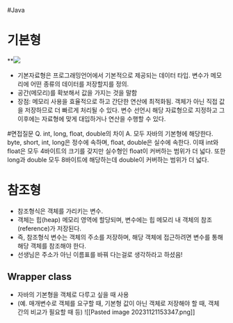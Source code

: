 #Java
# 기본형
**![](https://lh7-us.googleusercontent.com/8yg-gRC-XAOz56z7Lx8E4v9ULtBt5VIrk15RlRqIRJjLsKiC6sOcago6EmPQFQE-uxl3-VU4LfyvDPkdUrAtBAORVjdksPKB0TXcC5uM47l-AW7PMB_8pusO9U6QIcKElktGrH7SeznGeqdstKZHsig)
- 기본자료형은 프로그래밍언어에서 기본적으로 제공되는 데이터 타입. 변수가 메모리에 어떤 종류의 데이터를 저장할지를 정의.
- 공간(메모리)를 확보해서 값을 가지는 것을 말함
- 장점: 메모리 사용을 효율적으로 하고 간단한 연산에 최적화됨. 객체가 아닌 직접 값을 저장하므로 더 빠르게 처리될 수 있다. 변수 선언시 해당 자료형으로 지정하고 그 이후에는 자료형에 맞게 대입하거나 연산을 수행할 수 있다.

#면접질문
Q. int, long, float, double의 차이
A. 모두 자바의 기본형에 해당한다. byte, short, int, long은 정수에 속하며, float, double은 실수에 속한다. 이때 int와 float은 모두 4바이트의 크기를 갖지만 실수형인 float이 커버하는 범위가 더 넓다. 또한 long과 double 모두 8바이트에 해당하는데 double이 커버하는 범위가 더 넓다. 


# 참조형
- 참조형식은 객체를 가리키는 변수. 
- 객체는 힙(heap) 메모리 영역에 할당되며, 변수에는 힙 메모리 내 객체의 참조(reference)가 저장된다. 
- 즉, 참조형식 변수는 객체의 주소를 저장하며, 해당 객체에 접근하려면 변수를 통해 해당 객체를 참조해야 한다. 
- 선생님은 주소가 아닌 이름표를 바꿔 다는걸로 생각하라고 하셨음!

## Wrapper class
- 자바의 기본형을 객체로 다루고 싶을 때 사용 
- (예. 매개변수로 객체를 요구할 때, 기본형 값이 아닌 객체로 저장해야 할 때, 객체 간의 비교가 필요할 때 등)
![[Pasted image 20231121153347.png]]


